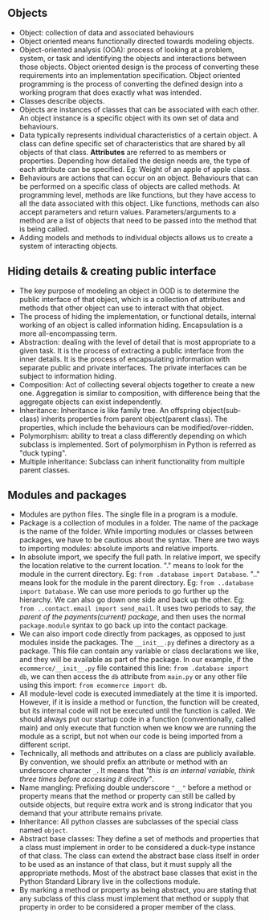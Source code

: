 ## Objects

* Object: collection of data and associated behaviours
* Object oriented means functionally directed towards modeling objects.
* Object-oriented analysis (OOA): process of looking at a problem, system, or task and identifying the objects and interactions between those objects. Object oriented design is the process of converting these requirements into an implementation specification. Object oriented programming is the process of converting the defined design into a working program that does exactly what was intended.
* Classes describe objects.
* Objects are instances of classes that can be associated with each other. An object instance is a specific object with its own set of data and behaviours.
* Data typically represents individual characteristics of a certain object. A class can define specific set of characteristics that are shared by all objects of that class. __Attributes__ are referred to as members or properties. Depending how detailed the design needs are, the type of each attribute can be specified. Eg: Weight of an apple of apple class.
* Behaviours are actions that can occur on an object. Behaviours that can be performed on a specific class of objects are called methods. At programming level, methods are like functions, but they have access to all the data associated with this object. Like functions, methods can also accept parameters and return values. Parameters/arguments to a method are a list of objects that need to be passed into the method that is being called.
* Adding models and methods to individual objects allows us to create a system of interacting objects.

## Hiding details & creating public interface

* The key purpose of modeling an object in OOD is to determine the public interface of that object, which is a collection of attributes and methods that other object can use to interact with that object.
* The process of hiding the implementation, or functional details, internal working of an object is called information hiding. Encapsulation is a more all-encompassing term.
* Abstraction: dealing with the level of detail that is most appropriate to a given task. It is the process of extracting a public interface from the inner details. It is the process of encapsulating information with separate public and private interfaces. The private interfaces can be subject to information hiding.
* Composition: Act of collecting several objects together to create a new one. Aggregation is similar to composition, with difference being that the aggregate objects can exist independently.
* Inheritance: Inheritance is like family tree. An offspring object(sub-class) inherits properties from parent object(parent class). The properties, which include the behaviours can be modified/over-ridden.
* Polymorphism: ability to treat a class differently depending on which subclass is implemented. Sort of polymorphism in Python is referred as "duck typing".
* Multiple inheritance: Subclass can inherit functionality from multiple parent classes.

## Modules and packages

* Modules are python files. The single file in a program is a module.
* Package is a collection of modules in a folder. The name of the package is the name of the folder. While importing modules or classes between packages, we have to be cautious about the syntax. There are two ways to importing modules: absolute imports and relative imports.
* In absolute import, we specify the full path. In relative import, we specify the location relative to the current location. "." means to look for the module in the current directory. Eg: `from .database import Database`. ".." means look for the module in the parent directory. Eg: `from ..database import Database`. We can use more periods to go further up the hierarchy. We can also go down one side and back up the other. Eg: `from ..contact.email import send_mail`. It uses two periods to say, *the parent of the payments(current) package*, and then uses the normal `package.module` syntax to go back up into the contact package.
* We can also import code directly from packages, as opposed to just modules inside the packages. The `__init__.py` defines a directory as a package. This file can contain any variable or class declarations we like, and they will be available as part of the package. In our example, if the `ecommerce/__init__.py` file contained this line: `from .database import db`, we can then access the `db` attribute from `main.py` or any other file using this import: `from ecommerce import db`.
* All module-level code is executed immediately at the time it is imported. However, if it is inside a method or function, the function will be created, but its internal code will not be executed until the function is called. We should always put our startup code in a function (conventionally,
  called main) and only execute that function when we know we are running the module as a script, but not when our code is being imported from a different script.
* Technically, all methods and attributes on a class are publicly available. By convention, we should prefix an attribute or method with an underscore character `_`. It means that *"this is an internal variable, think three times before accessing it directly"*.
* Name mangling: Prefixing double underscore `"__"` before a method or property means that the method or property can still be called by outside objects, but require extra work and is strong indicator that you demand that your attribute remains private.
* Inheritance: All python classes are subclasses of the special class named `object`.
* Abstract base classes: They define a set of methods and properties that a class must implement in order to be considered a duck-type instance of that class. The class can extend the abstract base class itself in order to be used as an instance of that class, but it must supply all the appropriate methods. Most of the abstract base classes that exist in the Python Standard Library live in the collections module.
* By marking a method or property as being abstract, you are stating that any subclass of this class must implement that method or supply that property in order to be considered a proper member of the class.
